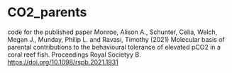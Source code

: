 # CO2_parents

code for the published paper 
Monroe, Alison A., Schunter, Celia, Welch, Megan J., Munday, Philip L. and Ravasi, Timothy (2021) Molecular basis of parental contributions to the behavioural tolerance of elevated pCO2 in a coral reef fish. Proceedings Royal Societyy B. 
https://doi.org/10.1098/rspb.2021.1931
